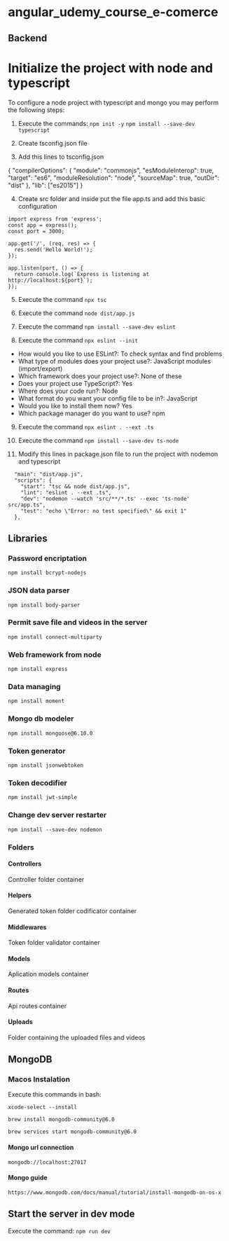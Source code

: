 # angular_udemy_course_e-comerce

## Backend

# Initialize the project with node and typescript

To configure a node project with typescript and mongo you may perform the following steps:

1.  Execute the commands:
`npm init -y`
`npm install --save-dev typescript`

2.  Create tsconfig.json file

3.  Add this lines to tsconfig.json

{
  "compilerOptions": {
    "module": "commonjs",
    "esModuleInterop": true,
    "target": "es6",
    "moduleResolution": "node",
    "sourceMap": true,
    "outDir": "dist"
  },
  "lib": ["es2015"]
}

4.  Create src folder and inside put the file app.ts and add this basic configuration

```
import express from 'express';
const app = express();
const port = 3000;

app.get('/', (req, res) => {
  res.send('Hello World!');
});

app.listen(port, () => {
  return console.log(`Express is listening at http://localhost:${port}`);
});
```

5.  Execute the command `npx tsc`

6.  Execute the command `node dist/app.js`

7.  Execute the command `npm install --save-dev eslint`

8.  Execute the command `npx eslint --init`
  * How would you like to use ESLint?: To check syntax and find problems
  * What type of modules does your project use?: JavaScript modules (import/export)
  * Which framework does your project use?: None of these
  * Does your project use TypeScript?: Yes
  * Where does your code run?: Node
  * What format do you want your config file to be in?: JavaScript
  * Would you like to install them now? Yes
  * Which package manager do you want to use? npm

9.  Execute the command `npx eslint . --ext .ts`

10. Execute the command `npm install --save-dev ts-node`

11. Modify this lines in package.json file to run the project with nodemon and typescript

```
  "main": "dist/app.js",
  "scripts": {
    "start": "tsc && node dist/app.js",
    "lint": "eslint . --ext .ts",
    "dev": "nodemon --watch 'src/**/*.ts' --exec 'ts-node' src/app.ts",
    "test": "echo \"Error: no test specified\" && exit 1"
  },
```

## Libraries
### Password encriptation 
`npm install bcrypt-nodejs`

### JSON data parser
`npm install body-parser`

### Permit save file and videos in the server
`npm install connect-multiparty`

### Web framework from node
`npm install express`

### Data managing
`npm install moment`

### Mongo db modeler
`npm install mongoose@6.10.0`

### Token generator
`npm install jsonwebtoken`

### Token decodifier
`npm install jwt-simple`

### Change dev server restarter
`npm install --save-dev nodemon`


### Folders
#### Controllers
Controller folder container

#### Helpers
Generated token folder codificator container

#### Middlewares
Token folder validator container

#### Models
Aplication models container

#### Routes
Api routes container

#### Uploads
Folder containing the uploaded files  and videos


## MongoDB
### Macos Instalation

Execute this commands in bash:

`xcode-select --install`

`brew install mongodb-community@6.0`

`brew services start mongodb-community@6.0`

#### Mongo url connection

`mongodb://localhost:27017`

#### Mongo guide
`https://www.mongodb.com/docs/manual/tutorial/install-mongodb-on-os-x`

## Start the server in dev mode
Execute the command: `npm run dev`